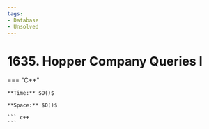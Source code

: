```yaml
---
tags:
- Database
- Unsolved
---
```



# 1635. Hopper Company Queries I

=== "C++"

    **Time:** $O()$

    **Space:** $O()$

    ``` c++
    ```
